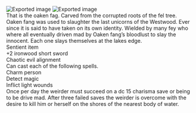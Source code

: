 ![Exported image](Exported%20image%2020240412150137-0.jpeg) ![Exported image](Exported%20image%2020240412150137-1.jpeg)   
That is the oaken fag. Carved from the corrupted roots of the fel tree. Oaken fang was used to slaughter the last unicorns of the Westwood. Ever since it is said to have taken on its own identity. Wielded by many fey who where all eventually driven mad by Oaken fang’s bloodlust to slay the innocent. Each one slays themselves at the lakes edge.  
Sentient item  
+2 ironwood short sword  
Chaotic evil alignment  
Can cast each of the following spells.  
Charm person  
Detect magic  
Inflict light wounds  
Once per day the weirder must succeed on a dc 15 charisma save or being to be drive mad. After three failed saves the weirder is overcome with the desire to kill him or herself on the shores of the nearest body of water.